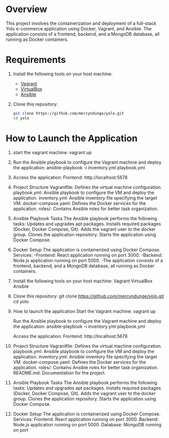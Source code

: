 
# Overview
This project involves the containerization and deployment of a full-stack Yolo e-commerce application using Docker, Vagrant, and Ansible. The application consists of a frontend, backend, and a MongoDB database, all running as Docker containers.

# Requirements
1. Install the following tools on your host machine:
   - [Vagrant](https://developer.hashicorp.com/vagrant/downloads)
   - [VirtualBox](https://www.virtualbox.org/)
   - [Ansible](https://docs.ansible.com/ansible/latest/installation_guide/intro_installation.html)

2. Clone this repository:
   ```bash
   git clone https://github.com/mercyndunge/yolo.git
   cd yolo

# How to Launch the Application
1. start the vagrant machine:
     vagrant up

2. Run the Ansible playbook to configure the Vagrant machine and deploy the application:
     ansible-playbook -i inventory.yml playbook.yml

3. Access the application:
    Frontend: http://localhost:5678


4. Project Structure
    Vagrantfile: Defines the virtual machine configuration.
    playbook.yml: Ansible playbook to configure the VM and deploy the application.
    inventory.yml: Ansible inventory file specifying the target VM.
    docker-compose.yaml: Defines the Docker services for the application.
    roles/: Contains Ansible roles for better task organization.

5. Ansible Playbook Tasks
   The Ansible playbook performs the following tasks:
    Updates and upgrades apt packages.
    Installs required packages (Docker, Docker Compose, Git).
    Adds the vagrant user to the docker group.
    Clones the application repository.
    Starts the application using Docker Compose.
    
6. Docker Setup
    The application is containerized using Docker Compose.
      Services:
      -Frontend: React application running on port 3000.
      -Backend: Node.js application running on port 5000.
      -The application consists of a frontend, backend, and a MongoDB database, all running as Docker containers.

7. Install the following tools on your host machine:
    Vagrant
    VirtualBox
    Ansible

8. Clone this repository:
     git clone https://github.com/mercyndunge/yolo.git
     cd yolo

9. How to launch the application
     Start the Vagrant machine:
       vagrant up

    Run the Ansible playbook to configure the Vagrant machine and deploy the application:
       ansible-playbook -i inventory.yml playbook.yml

    Access the application:
      Frontend: http://localhost:5678

10. Project Structure
     Vagrantfile: Defines the virtual machine configuration.
     playbook.yml: Ansible playbook to configure the VM and deploy the application.
     inventory.yml: Ansible inventory file specifying the target VM.
     docker-compose.yaml: Defines the Docker services for the application.
     roles/: Contains Ansible roles for better task organization.
     README.md: Documentation for the project.
     
11. Ansible Playbook Tasks
     The Ansible playbook performs the following tasks:
     Updates and upgrades apt packages.
     Installs required packages (Docker, Docker Compose, Git).
     Adds the vagrant user to the docker group.
     Clones the application repository.
     Starts the application using Docker Compose.

12. Docker Setup
    The application is containerized using Docker Compose.
      Services:
       Frontend: React application running on port 3000.
       Backend: Node.js application running on port 5000. 
       Database: MongoDB running on port `



